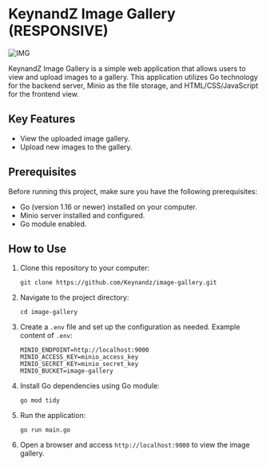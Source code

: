 # KeynandZ Image Gallery (RESPONSIVE)

![IMG](https://i.ibb.co/sPP8hWz/image-2024-04-18-102232265.png)

KeynandZ Image Gallery is a simple web application that allows users to view and upload images to a gallery. This application utilizes Go technology for the backend server, Minio as the file storage, and HTML/CSS/JavaScript for the frontend view.

## Key Features

- View the uploaded image gallery.
- Upload new images to the gallery.

## Prerequisites

Before running this project, make sure you have the following prerequisites:

- Go (version 1.16 or newer) installed on your computer.
- Minio server installed and configured.
- Go module enabled.

## How to Use

1. Clone this repository to your computer:

    ```
    git clone https://github.com/Keynandz/image-gallery.git
    ```

2. Navigate to the project directory:

    ```
    cd image-gallery
    ```

3. Create a `.env` file and set up the configuration as needed. Example content of `.env`:

    ```
    MINIO_ENDPOINT=http://localhost:9000
    MINIO_ACCESS_KEY=minio_access_key
    MINIO_SECRET_KEY=minio_secret_key
    MINIO_BUCKET=image-gallery
    ```

4. Install Go dependencies using Go module:

    ```
    go mod tidy
    ```

5. Run the application:

    ```
    go run main.go
    ```

6. Open a browser and access `http://localhost:9000` to view the image gallery.

